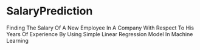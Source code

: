 # SalaryPrediction
Finding The Salary Of A New Employee In A Company With Respect To His Years Of Experience By Using Simple Linear Regression Model In Machine Learning
